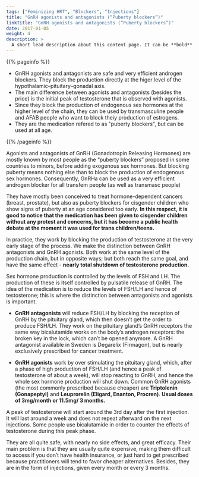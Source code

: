 ```yaml
---
tags: ["Feminizing HRT", "Blockers", "Injections"]
title: "GnRH agonists and antagonists (“Puberty blockers”)"
linkTitle: "GnRH agonists and antagonists (“Puberty blockers”)"
date: 2017-01-05
weight: 4
description: >
  A short lead description about this content page. It can be **bold** or _italic_ and can be split over multiple paragraphs.
---
```


{{% pageinfo %}}
- GnRH agonists and antagonists are safe and very efficient androgen blockers. They block the production directly at the higer level of the hypothalamic–pituitary–gonadal axis. 
- The main difference between agonists and antagonists (besides the price) is the initial peak of testosterone that is observed with agonists.
- Since they block the production of endogenous sex hormones at the higher level of the chain, they can be used by transmasculine people and AFAB people who want to block theiy production of estrogens.
- They are the medication refered to as "puberty blockers", but can be used at all age.

{{% /pageinfo %}}

Agonists and antagonists of GnRH (Gonadotropin Releasing Hormones) are mostly known by most people as the “puberty blockers” proposed in some countries to minors, before adding exogenous sex hormones. But blocking puberty means nothing else than to block the production of endogenous sex hormones. Consequently, GnRHa can be used as a very efficient androgen blocker for all transfem people (as well as transmasc people)

They have mostly been conceived to treat hormone-dependent cancers (breast, prostate), but also as puberty blockers for cisgender children who show signs of puberty at an age considered too early. **In this respect, it is good to notice that the medication has been given to cisgender children without any protest and concerns, but it has become a public health debate at the moment it was used for trans children/teens.**

In practice, they work by blocking the production of testosterone at the very early stage of the process. 
We make the distinction between GnRH antagonists and GnRH agonists. Both work at the same level of the production chain, but in opposite ways; but both reach the same goal, and have the same effect - **nearly total shutdown of testosterone production.**

Sex hormone production is controlled by the levels of FSH and LH. The production of these is itself controlled by pulsatile release of GnRH. The idea of the medication is to reduce the levels of FSH/LH and hence of testosterone; this is where the distinction between antagonists and agonists is important.  

- **GnRH antagonists** will reduce FSH/LH by blocking the reception of GnRH by the pituitary gland, which then doesn’t get the order to produce FSH/LH. They work on the pituitary gland’s GnRH receptors the same way bicalutamide works on the body’s androgen receptors: the broken key in the lock, which can’t be opened anymore.
A GnRH antagonist available in Sweden is Degarelix (Firmagon), but is nearly exclusively prescribed for cancer treatment.


- **GnRH agonists** work by over stimulating the pituitary gland, which, after a phase of high production of FSH/LH (and hence a peak of testosterone of about a week), will stop reacting to GnRH, and hence the whole sex hormone production will shut down.
Common GnRH agonists (the most commonly prescribed because cheaper) are **Triptolenin (Gonapeptyl)** and **Leuprorelin (Eligard, Enanton, Procren)**.
**Usual doses of 3mg/month or 11.5mg/ 3 months.**

A peak of testosterone will start around the 3rd day after the first injection. It will last around a week and does not repeat afterward on the next injections. Some people use bicalutamide in order to counter the effects of testosterone during this peak phase. 


They are all quite safe, with nearly no side effects, and great efficacy. Their main problem is that they are usually quite expensive, making them difficult to access if you don’t have health insurance, or just hard to get prescribed because practitioners will tend to favor cheaper alternatives. 
Besides, they are in the form of injections, given every month or every 3 months.
